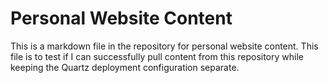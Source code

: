 # Personal Website Content

This is a markdown file in the repository for personal website content.
This file is to test if I can successfully pull content from this repository while keeping the Quartz deployment configuration separate.

